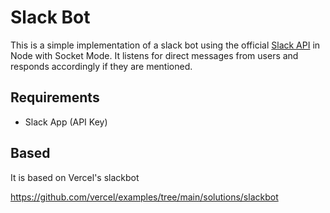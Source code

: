 # Slack Bot

This is a simple implementation of a slack bot using the 
official [Slack API](https://api.slack.com/) in Node with Socket Mode. 
It listens for direct messages from users and responds accordingly 
if they are mentioned.

## Requirements

- Slack App (API Key)

## Based

It is based on Vercel's slackbot

https://github.com/vercel/examples/tree/main/solutions/slackbot

